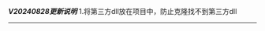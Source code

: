 *********************V20240828更新说明*********************
1.将第三方dll放在项目中，防止克隆找不到第三方dll
**********************************************************
